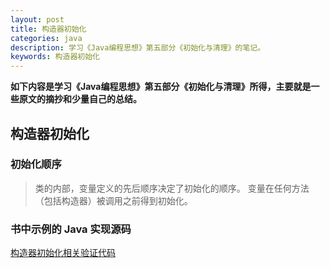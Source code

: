 ```yaml
---
layout: post
title: 构造器初始化
categories: java
description: 学习《Java编程思想》第五部分《初始化与清理》的笔记。
keywords: 构造器初始化
---
```


**如下内容是学习《Java编程思想》第五部分《初始化与清理》所得，主要就是一些原文的摘抄和少量自己的总结。**

## 构造器初始化
### 初始化顺序
> 类的内部，变量定义的先后顺序决定了初始化的顺序。
> 变量在任何方法（包括构造器）被调用之前得到初始化。


### 书中示例的 Java 实现源码
[构造器初始化相关验证代码](https://github.com/qihouying/thinking-in-java/tree/master/src/main/java/com/dream/initialization)
